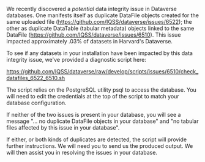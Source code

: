 We recently discovered a *potential* data integrity issue in
Dataverse databases.  One manifests itself as duplicate DataFile
objects created for the same uploaded file (https://github.com/IQSS/dataverse/issues/6522); the other as duplicate
DataTable (tabular metadata) objects linked to the same
DataFile (https://github.com/IQSS/dataverse/issues/6510). This issue impacted approximately .03% of datasets in Harvard's Dataverse.  

To see if any datasets in your installation have been impacted by this data integrity issue, we've provided a diagnostic script here:

https://github.com/IQSS/dataverse/raw/develop/scripts/issues/6510/check_datafiles_6522_6510.sh

The script relies on the PostgreSQL utility psql to access the
database. You will need to edit the credentials at the top of the script
to match your database configuration.

If neither of the two issues is present in your database, you will see
a message "... no duplicate DataFile objects in your database" and "no
tabular files affected by this issue in your database".

If either, or both kinds of duplicates are detected, the script will
provide further instructions. We will need you to send us the produced
output. We will then assist you in resolving the issues in your
database.
